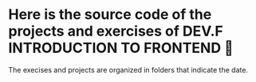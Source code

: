 # Here is the source code of the projects and exercises of DEV.F INTRODUCTION TO FRONTEND 👾
The execises and projects are organized in folders that indicate the date. 
